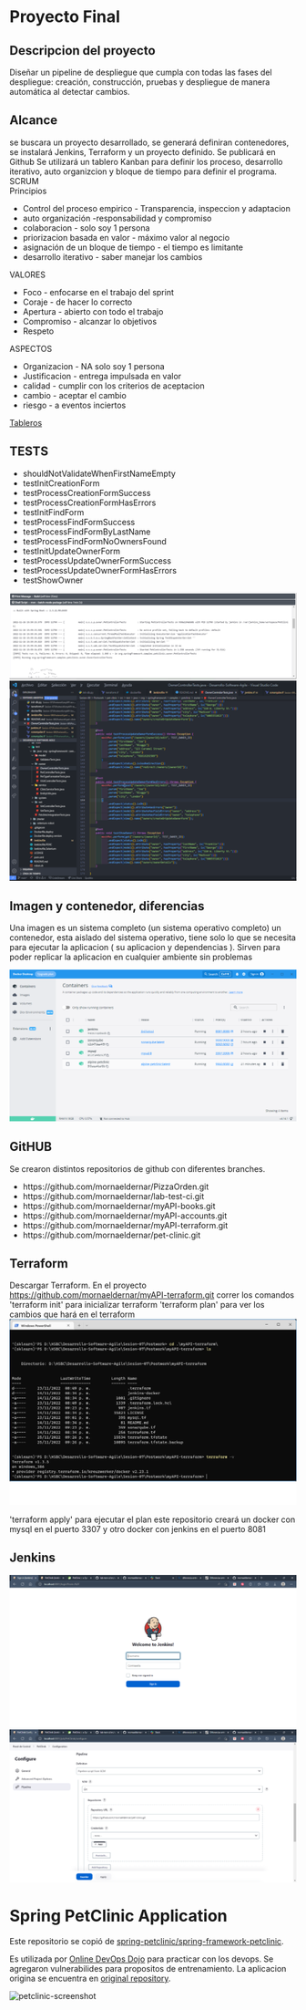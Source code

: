 # Proyecto Final

## Descripcion del proyecto
Diseñar un pipeline de despliegue que cumpla con todas
las fases del despliegue: creación, construcción, pruebas y
despliegue de manera automática al detectar cambios.


## Alcance 
se buscara un proyecto desarrollado, se generará definiran contenedores, se instalará Jenkins, Terraform y un proyecto definido. Se publicará en Github
Se utilizará un tablero Kanban para definir los proceso, desarrollo iterativo, auto organizcion y bloque de tiempo para definir el programa.<br>
SCRUM<br>
Principios
<ul>
<li>Control del proceso empirico - Transparencia, inspeccion y adaptacion</li>
<li>auto organización -responsabilidad y compromiso </li>
<li>colaboracion - solo soy 1 persona</li>
<li>priorizacion basada en valor - máximo valor al negocio</li>
<li>asignación de un bloque de tiempo - el tiempo es limitante</li>
<li>desarrollo iterativo - saber manejar los cambios</li>
</ul>
VALORES
<ul>
<li>Foco - enfocarse en el trabajo del sprint</li>
<li>Coraje - de hacer lo correcto</li>
<li>Apertura - abierto con todo el trabajo</li>
<li>Compromiso - alcanzar lo objetivos</li>
<li>Respeto</li>
</ul>
ASPECTOS
<ul>
<li>Organizacion - NA solo soy 1 persona</li>
<li>Justificacion - entrega impulsada en valor</li>
<li>calidad - cumplir con los criterios de aceptacion</li>
<li>cambio - aceptar el cambio</li>
<li>riesgo - a eventos inciertos</li>
</ul>

<a href="https://github.com/users/mornaeldernar/projects/4/">Tableros</a>

## TESTS
<ul>
<li>shouldNotValidateWhenFirstNameEmpty</li>
<li>testInitCreationForm</li>
<li>testProcessCreationFormSuccess</li>
<li>testProcessCreationFormHasErrors</li>
<li>testInitFindForm</li>
<li>testProcessFindFormSuccess</li>
<li>testProcessFindFormByLastName</li>
<li>testProcessFindFormNoOwnersFound</li>
<li>testInitUpdateOwnerForm</li>
<li>testProcessUpdateOwnerFormSuccess</li>
<li>testProcessUpdateOwnerFormHasErrors</li>
<li>testShowOwner</li>
</ul>
	
![alt text](https://github.com/mornaeldernar/pet-clinic/blob/main/img/tests.png?raw=true)
![alt text](https://github.com/mornaeldernar/pet-clinic/blob/main/img/tests_code.png?raw=true)

## Imagen y contenedor, diferencias
Una imagen es un sistema completo (un sistema operativo completo)
un contenedor, esta aislado del sistema operativo, tiene solo lo que se necesita para ejecutar la aplicacion ( su aplicacion y dependencias ). Sirven para poder replicar la aplicacion en cualquier ambiente sin problemas

![alt text](https://github.com/mornaeldernar/pet-clinic/blob/main/img/docker.png?raw=true)

## GitHUB
Se crearon distintos repositorios de github con diferentes branches.
<ul>
<li>https://github.com/mornaeldernar/PizzaOrden.git</li>
<li>https://github.com/mornaeldernar/lab-test-ci.git</li>
<li>https://github.com/mornaeldernar/myAPI-books.git</li>
<li>https://github.com/mornaeldernar/myAPI-accounts.git</li>
<li>https://github.com/mornaeldernar/myAPI-terraform.git</li>
<li>https://github.com/mornaeldernar/pet-clinic.git</li>
</ul>

## Terraform
Descargar Terraform.
En el proyecto https://github.com/mornaeldernar/myAPI-terraform.git correr los comandos
'terraform init' para inicializar terraform
'terraform plan' para ver los cambios que hará en el terraform
![alt text](https://github.com/mornaeldernar/pet-clinic/blob/main/img/terraform.png?raw=true)

'terraform apply' para ejecutar el plan 
este repositorio creará un docker con mysql en el puerto 3307 y otro docker con jenkins en el puerto 8081

## Jenkins

![alt text](https://github.com/mornaeldernar/pet-clinic/blob/main/img/jenkins1.png?raw=true)
![alt text](https://github.com/mornaeldernar/pet-clinic/blob/main/img/jenkins2.png?raw=true)

# Spring PetClinic Application

Este repositorio se copió de [spring-petclinic/spring-framework-petclinic](https://github.com/spring-petclinic/spring-framework-petclinic).

Es utilizada por [Online DevOps Dojo](https://github.com/dxc-technology/online-devops-dojo) para practicar con los devops.
Se agregaron vulnerabilides para propositos de entrenamiento. La aplicacion origina se encuentra en [original repository](https://github.com/spring-projects/spring-petclinic).

<img width="1042" alt="petclinic-screenshot" src="https://cloud.githubusercontent.com/assets/838318/19727082/2aee6d6c-9b8e-11e6-81fe-e889a5ddfded.png">
